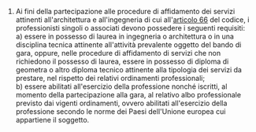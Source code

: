 1. Ai fini della partecipazione alle procedure di affidamento dei servizi attinenti all'architettura e all'ingegneria di cui all'[articolo 66](/index.html?article=articolo-66&version=1) del codice, i professionisti singoli o associati devono possedere i seguenti requisiti:<br>a) essere in possesso di laurea in ingegneria o architettura o in una disciplina tecnica attinente all'attività prevalente oggetto del bando di gara, oppure, nelle procedure di affidamento di servizi che non richiedono il possesso di laurea, essere in possesso di diploma di geometra o altro diploma tecnico attinente alla tipologia dei servizi da prestare, nel rispetto dei relativi ordinamenti professionali;<br>b) essere abilitati all'esercizio della professione nonché iscritti, al momento della partecipazione alla gara, al relativo albo professionale previsto dai vigenti ordinamenti, ovvero abilitati all'esercizio della professione secondo le norme dei Paesi dell'Unione europea cui appartiene il soggetto.